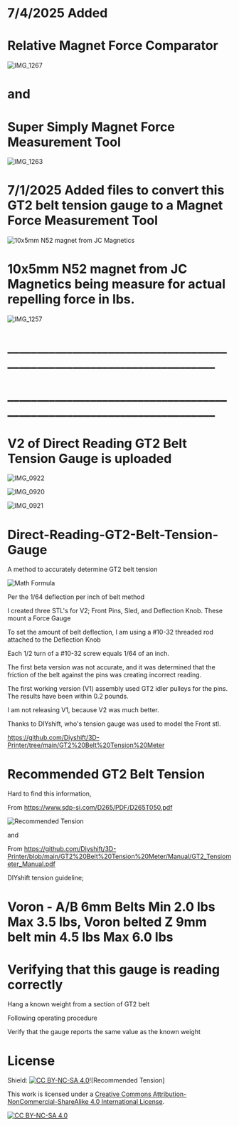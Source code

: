 # 7/4/2025 Added 
# Relative Magnet Force Comparator

![IMG_1267](https://github.com/user-attachments/assets/9fd61850-a663-4fd5-be41-5f43607660db)

# and
# Super Simply Magnet Force Measurement Tool

![IMG_1263](https://github.com/user-attachments/assets/95ea8187-05b8-4589-bafb-efcdfe139cda)


# 7/1/2025 Added files to convert this GT2 belt tension gauge to a Magnet Force Measurement Tool

![10x5mm N52 magnet from JC Magnetics](https://github.com/user-attachments/assets/a8ca6a14-196f-4c05-a36b-e10797391819)

# 10x5mm N52 magnet from JC Magnetics being measure for actual repelling force in lbs.


![IMG_1257](https://github.com/user-attachments/assets/4bb44b05-ea95-4c7e-be47-25d3bdd3e6d0)

# ________________________________________________________________________
# ________________________________________________________________________


# V2 of Direct Reading GT2 Belt Tension Gauge is uploaded

![IMG_0922](https://github.com/user-attachments/assets/9c6765bf-3f2a-4b52-aff7-0a54b40725c6)

![IMG_0920](https://github.com/user-attachments/assets/1242eda1-cf7a-4341-a860-5936d9b471eb)

![IMG_0921](https://github.com/user-attachments/assets/69165bb3-4c7b-4b13-8508-e57a17f6f3cc)

# Direct-Reading-GT2-Belt-Tension-Gauge
A method to accurately determine GT2 belt tension

![Math Formula](https://github.com/user-attachments/assets/46931420-2bd3-4c01-8f57-04409e5adf24)

Per the 1/64 deflection per inch of belt method

I created three STL's for V2; Front Pins, Sled, and Deflection Knob. These mount a Force Gauge

To set the amount of belt deflection, I am using a #10-32 threaded rod attached to the Deflection Knob

Each 1/2 turn of a #10-32 screw equals 1/64 of an inch.

The first beta version was not accurate, and it was determined that the friction of the belt against the pins was creating incorrect reading.

The first working version (V1) assembly used GT2 idler pulleys for the pins. The results have been within 0.2 pounds.

I am not releasing V1, because V2 was much better.

Thanks to DIYshift, who's tension gauge was used to model the Front stl.

https://github.com/Diyshift/3D-Printer/tree/main/GT2%20Belt%20Tension%20Meter



# Recommended GT2 Belt Tension

Hard to find this information, 

From https://www.sdp-si.com/D265/PDF/D265T050.pdf

![Recommended Tension](https://github.com/user-attachments/assets/db23475d-1481-46ca-8ccd-a2cee577a575)

and

From https://github.com/Diyshift/3D-Printer/blob/main/GT2%20Belt%20Tension%20Meter/Manual/GT2_Tensiometer_Manual.pdf

DIYshift tension guideline; 
# Voron - A/B 6mm Belts Min 2.0 lbs Max 3.5 lbs, Voron belted Z 9mm belt min 4.5 lbs Max 6.0 lbs


# Verifying that this gauge is reading correctly

Hang a known weight from a section of GT2 belt

Following operating procedure

Verify that the gauge reports the same value as the known weight


# License
Shield: [![CC BY-NC-SA 4.0][cc-by-nc-sa-shield]][cc-by-nc-sa]![Recommended Tension]


This work is licensed under a
[Creative Commons Attribution-NonCommercial-ShareAlike 4.0 International License][cc-by-nc-sa].

[![CC BY-NC-SA 4.0][cc-by-nc-sa-image]][cc-by-nc-sa]

[cc-by-nc-sa]: http://creativecommons.org/licenses/by-nc-sa/4.0/
[cc-by-nc-sa-image]: https://licensebuttons.net/l/by-nc-sa/4.0/88x31.png
[cc-by-nc-sa-shield]: https://img.shields.io/badge/License-CC%20BY--NC--SA%204.0-lightgrey.svg
